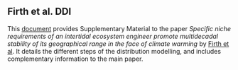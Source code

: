 ## Firth et al. DDI

This [document](https://aurelienboye.github.io/Firth-et-al-DDI/Supplementary_materials.html) provides Supplementary Material to the paper *Specific niche requirements of an intertidal ecosystem engineer promote multidecadal stability of its geographical range in the face of climate warming* by [Firth et al](). It details the different steps of the distribution modelling, and includes complementary information to the main paper.
